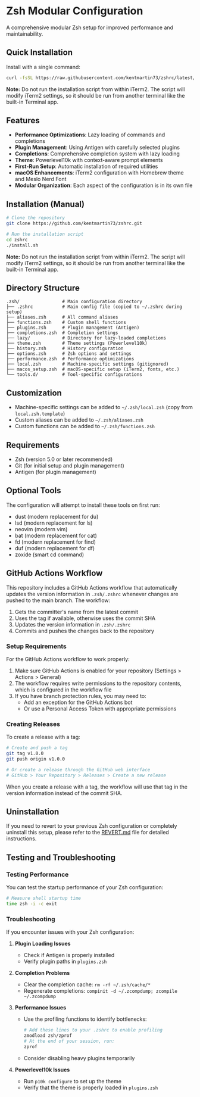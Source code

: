 # Zsh Modular Configuration

A comprehensive modular Zsh setup for improved performance and maintainability.

## Quick Installation

Install with a single command:

```bash
curl -fsSL https://raw.githubusercontent.com/kentmartin73/zshrc/latest/install.sh | bash
```

**Note:** Do not run the installation script from within iTerm2. The script will modify iTerm2 settings, so it should be run from another terminal like the built-in Terminal app.

## Features

- **Performance Optimizations**: Lazy loading of commands and completions
- **Plugin Management**: Using Antigen with carefully selected plugins
- **Completions**: Comprehensive completion system with lazy loading
- **Theme**: Powerlevel10k with context-aware prompt elements
- **First-Run Setup**: Automatic installation of required utilities
- **macOS Enhancements**: iTerm2 configuration with Homebrew theme and Meslo Nerd Font
- **Modular Organization**: Each aspect of the configuration is in its own file

## Installation (Manual)

```bash
# Clone the repository
git clone https://github.com/kentmartin73/zshrc.git

# Run the installation script
cd zshrc
./install.sh
```

**Note:** Do not run the installation script from within iTerm2. The script will modify iTerm2 settings, so it should be run from another terminal like the built-in Terminal app.

## Directory Structure

```
.zsh/                # Main configuration directory
├── .zshrc           # Main config file (copied to ~/.zshrc during setup)
├── aliases.zsh      # All command aliases
├── functions.zsh    # Custom shell functions
├── plugins.zsh      # Plugin management (Antigen)
├── completions.zsh  # Completion settings
├── lazy/            # Directory for lazy-loaded completions
├── theme.zsh        # Theme settings (Powerlevel10k)
├── history.zsh      # History configuration
├── options.zsh      # Zsh options and settings
├── performance.zsh  # Performance optimizations
├── local.zsh        # Machine-specific settings (gitignored)
├── macos_setup.zsh  # macOS-specific setup (iTerm2, fonts, etc.)
└── tools.d/         # Tool-specific configurations
```

## Customization

- Machine-specific settings can be added to `~/.zsh/local.zsh` (copy from `local.zsh.template`)
- Custom aliases can be added to `~/.zsh/aliases.zsh`
- Custom functions can be added to `~/.zsh/functions.zsh`

## Requirements

- Zsh (version 5.0 or later recommended)
- Git (for initial setup and plugin management)
- Antigen (for plugin management)

## Optional Tools

The configuration will attempt to install these tools on first run:

- dust (modern replacement for du)
- lsd (modern replacement for ls)
- neovim (modern vim)
- bat (modern replacement for cat)
- fd (modern replacement for find)
- duf (modern replacement for df)
- zoxide (smart cd command)

## GitHub Actions Workflow

This repository includes a GitHub Actions workflow that automatically updates the version information in `.zsh/.zshrc` whenever changes are pushed to the main branch. The workflow:

1. Gets the committer's name from the latest commit
2. Uses the tag if available, otherwise uses the commit SHA
3. Updates the version information in `.zsh/.zshrc`
4. Commits and pushes the changes back to the repository

### Setup Requirements

For the GitHub Actions workflow to work properly:

1. Make sure GitHub Actions is enabled for your repository (Settings > Actions > General)
2. The workflow requires write permissions to the repository contents, which is configured in the workflow file
3. If you have branch protection rules, you may need to:
   - Add an exception for the GitHub Actions bot
   - Or use a Personal Access Token with appropriate permissions

### Creating Releases

To create a release with a tag:

```bash
# Create and push a tag
git tag v1.0.0
git push origin v1.0.0

# Or create a release through the GitHub web interface
# GitHub > Your Repository > Releases > Create a new release
```

When you create a release with a tag, the workflow will use that tag in the version information instead of the commit SHA.

## Uninstallation

If you need to revert to your previous Zsh configuration or completely uninstall this setup, please refer to the [REVERT.md](REVERT.md) file for detailed instructions.

## Testing and Troubleshooting

### Testing Performance

You can test the startup performance of your Zsh configuration:

```bash
# Measure shell startup time
time zsh -i -c exit
```

### Troubleshooting

If you encounter issues with your Zsh configuration:

1. **Plugin Loading Issues**
   - Check if Antigen is properly installed
   - Verify plugin paths in `plugins.zsh`

2. **Completion Problems**
   - Clear the completion cache: `rm -rf ~/.zsh/cache/*`
   - Regenerate completions: `compinit -d ~/.zcompdump; zcompile ~/.zcompdump`

3. **Performance Issues**
   - Use the profiling functions to identify bottlenecks:
     ```bash
     # Add these lines to your .zshrc to enable profiling
     zmodload zsh/zprof
     # At the end of your session, run:
     zprof
     ```
   - Consider disabling heavy plugins temporarily

4. **Powerlevel10k Issues**
   - Run `p10k configure` to set up the theme
   - Verify that the theme is properly loaded in `plugins.zsh`